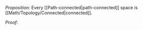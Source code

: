 *Proposition:* Every [[Path-connected|path-connected]] space is [[Math/Topology/Connected|connected]].

*Proof*: 